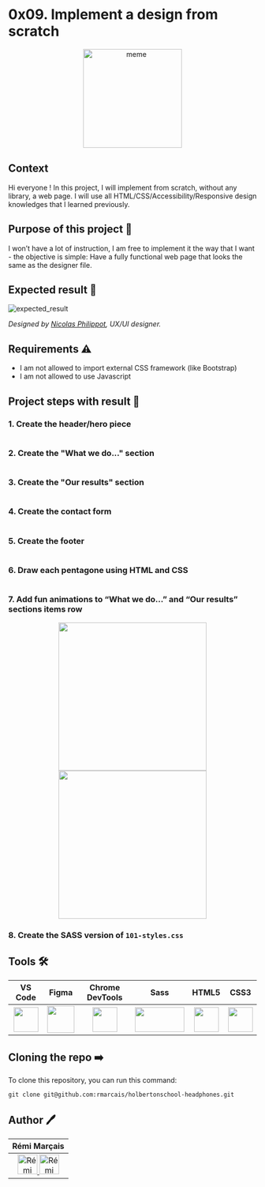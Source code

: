 # 0x09. Implement a design from scratch

<p align="center">
<img src="https://s3.amazonaws.com/www-inside-design/uploads/2019/02/designdevunicorn.jpg" alt="meme" width="200">
</p>


## Context

Hi everyone ! In this project, I will implement from scratch, without any library, a web page. I will use all HTML/CSS/Accessibility/Responsive design knowledges that I learned previously.

## Purpose of this project 🎯

I won’t have a lot of instruction, I am free to implement it the way that I want - the objective is simple: Have a fully functional web page that looks the same as the designer file.

## Expected result 👀

![expected_result](./images/expected_result.jpg)

*Designed by [Nicolas Philippot](https://www.linkedin.com/in/nic0fil/), UX/UI designer.*

## Requirements ⚠️

- I am not allowed to import external CSS framework (like Bootstrap)
- I am not allowed to use Javascript

## Project steps with result 📝
### 1. Create the header/hero piece
<p align="center">
<img src="./images/hero-section.png" alt="">
</p>

### 2. Create the "What we do..." section
<p align="center">
<img src="./images/whatwedo-section.png" alt="">
</p>

### 3. Create the "Our results" section
<p align="center">
<img src="./images/ourresults-section.png" alt="">
</p>

### 4. Create the contact form
<p align="center">
<img src="./images/contactus.png" alt="">
</p>

### 5. Create the footer
<p align="center">
<img src="./images/footer.png" alt="">
</p>

### 6. Draw each pentagone using HTML and CSS

<p align="center">
<img src="./images/pentagone-html-css.png" alt="">
</p>

### 7. Add fun animations to “What we do…” and “Our results” sections items row
<p align="center">
<img src="./images/animation-1.png" alt="" width="300" height="300">
<img src="./images/animation-2.png" alt="" width="300" height="300">
</p>

### 8. Create the SASS version of `101-styles.css`

## Tools 🛠️

| VS Code | Figma | Chrome DevTools | Sass | HTML5 | CSS3 |
|:---:|:---:|:---:|:---:|:---:|:---:|
| <img width="50" height="50" src="https://upload.wikimedia.org/wikipedia/commons/thumb/9/9a/Visual_Studio_Code_1.35_icon.svg/1024px-Visual_Studio_Code_1.35_icon.svg.png"> | <img width="55" height="55" src="https://upload.wikimedia.org/wikipedia/commons/3/33/Figma-logo.svg"> | <img height="50" src="https://i0.wp.com/css-tricks.com/wp-content/uploads/2018/02/chrome-devtools.jpg?fit=1200%2C600&ssl=1"> | <img width="100" height="50" src="https://upload.wikimedia.org/wikipedia/commons/thumb/9/96/Sass_Logo_Color.svg/1280px-Sass_Logo_Color.svg.png"> | <img height="50" src="https://cdn-icons-png.flaticon.com/512/174/174854.png"> | <img height="50" src="https://upload.wikimedia.org/wikipedia/commons/thumb/6/62/CSS3_logo.svg/800px-CSS3_logo.svg.png"> |

## Cloning the repo ➡️

To clone this repository, you can run this command:
```
git clone git@github.com:rmarcais/holbertonschool-headphones.git
```

## Author 🖊️

| Rémi Marçais |
|:---:|
| <a href="https://www.linkedin.com/in/r%C3%A9mi-mar%C3%A7ais-274a4421a/"> <img alt="Rémi Marçais Linkedin" width="40px" src="https://cdn-icons-png.flaticon.com/512/174/174857.png"> <a href="https://github.com/rmarcais"> <img alt="Rémi Marçais Github" width="40px" src="https://cdn-icons-png.flaticon.com/512/25/25231.png"> |

